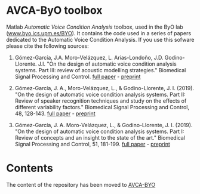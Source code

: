 # AVCA-ByO toolbox

Matlab *Automatic Voice Condition Analysis* toolbox, used in the ByO lab (www.byo.ics.upm.es/BYO). 
It contains the code used in a series of papers dedicated to the Automatic Voice Condition Analysis. If you use this sofware please cite the following sources:

1. Gómez-García, J.A. Moro-Velázquez, L. Arias-Londoño, J.D. Godino-Llorente. J.I. "On the design of automatic voice condition analysis systems. Part III: review of acoustic modelling strategies." Biomedical Signal Processing and Control. [full paper](https://doi.org/10.1016/j.bspc.2020.102049) - [preprint](https://zenodo.org/record/2624815)

2. Gómez-García, J. A., Moro-Velázquez, L., & Godino-Llorente, J. I. (2019). "On the design of automatic voice condition analysis systems. Part II: Review of speaker recognition techniques and study on the effects of different variability factors." Biomedical Signal Processing and Control, 48, 128-143. [full paper](https://doi.org/10.1016/j.bspc.2018.09.003) - [preprint](https://zenodo.org/record/2624815)

3. Gómez-García, J. A. Moro-Velázquez, L., & Godino-Llorente, J. I. (2019). "On the design of automatic voice condition analysis systems. Part I: Review of concepts and an insight to the state of the art." Biomedical Signal Processing and Control, 51, 181-199. [full paper](https://doi.org/10.1016/j.bspc.2018.12.024) - [preprint](https://zenodo.org/record/2624638)

# Contents

The content of the repository has been moved to [AVCA-BYO](https://github.com/BYO-UPM/AVCA-ByO)
